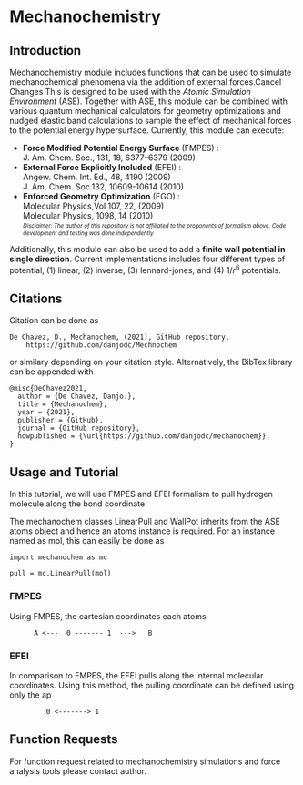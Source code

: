 # Mechanochemistry

## Introduction
Mechanochemistry module includes functions that can be used to simulate mechanochemical phenomena via the addition of external forces.Cancel Changes
This is designed to be used with the *Atomic Simulation Environment* (ASE). Together with ASE, this module can be combined with various quantum mechanical calculators for geometry optimizations and nudged elastic band calculations to sample the effect of mechanical forces to the potential energy hypersurface. Currently, this module can execute:

* **Force Modified Potential Energy Surface** (FMPES) :<br/>
 	J. Am. Chem. Soc., 131, 18, 6377–6379 (2009) 
* **External Force Explicitly Included** (EFEI) :<br/>
	Angew. Chem. Int. Ed., 48, 4190 (2009)<br/>
 	J. Am. Chem. Soc.132, 10609-10614 (2010)
* **Enforced Geometry Optimization** (EGO) :<br/>
 	Molecular Physics,Vol 107, 22, (2009)<br/>
 	Molecular Physics, 1098, 14 (2010)  
<sub><sup>*Disclaimer: The author of this repository is not affiliated to the proponents of formalism above. Code development and testing was done independently*<sub><sup>	

Additionally, this module can also be used to add a **finite wall potential in single direction**. Current implementations includes four different types of potential, (1) linear, (2) inverse, (3) lennard-jones, and (4) $1/r^6$ potentials.

##  Citations

Citation can be done as
```
De Chavez, D., Mechanochem, (2021), GitHub repository, 
	https://github.com/danjodc/Mechnochem
```

or similary depending on your citation style. Alternatively, the BibTex library can be appended with

```
@misc{DeChavez2021,
  author = {De Chavez, Danjo.},
  title = {Mechanochem},
  year = {2021},
  publisher = {GitHub},
  journal = {GitHub repository},
  howpublished = {\url{https://github.com/danjodc/mechanochem}},
}
```

## Usage and Tutorial

In this tutorial, we will use FMPES and EFEI formalism to pull hydrogen molecule along the bond coordinate.

The mechanochem classes LinearPull and WallPot inherits from the ASE atoms object and hence an atoms instance is required.
For an instance named as mol, this can easily be done as

```
import mechanochem as mc

pull = mc.LinearPull(mol)
```

### FMPES

Using FMPES, the cartesian coordinates each atoms 

```
      A <---  0 ------- 1  --->   B
```

### EFEI

In comparison to FMPES, the EFEI pulls along the internal molecular coordinates.
Using this method, the pulling coordinate can be defined using only the ap

```
	     0 <-------> 1  
```
## Function Requests

For function request related to mechanochemistry simulations and force analysis tools please contact author.
